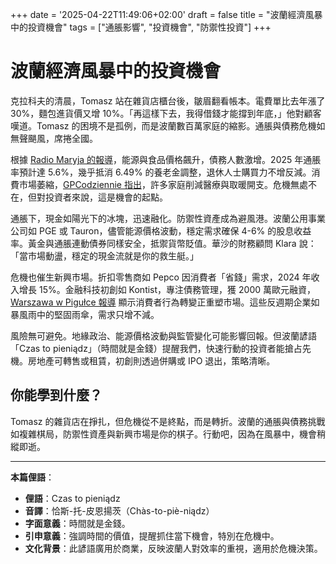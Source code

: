 +++
date = '2025-04-22T11:49:06+02:00'
draft = false
title = "波蘭經濟風暴中的投資機會"
tags = ["通脹影響", "投資機會", "防禦性投資"]
+++

# 波蘭經濟風暴中的投資機會

克拉科夫的清晨，Tomasz 站在雜貨店櫃台後，皺眉翻看帳本。電費單比去年漲了 30%，麵包進貨價又增 10%。「再這樣下去，我得借錢才能撐到年底，」他對顧客嘆道。Tomasz 的困境不是孤例，而是波蘭數百萬家庭的縮影。通脹與債務危機如無聲颶風，席捲全國。

根據 [Radio Maryja 的報導](https://www.radiomaryja.pl/informacje/polacy-zaczeli-zaciskac-pasa-podwyzki-cen-sprawiaja-ze-rosnie-liczba-osob-zadluzonych-w-naszym-kraju/)，能源與食品價格飆升，債務人數激增。2025 年通脹率預計達 5.6%，幾乎抵消 6.49% 的養老金調整，退休人士購買力不增反減。消費市場萎縮，[GPCodziennie 指出](https://gpcodziennie.pl/830106-inflacja-ciagle-wygrywa-z-portfelem.html)，許多家庭削減醫療與取暖開支。危機無處不在，但對投資者來說，這是機會的起點。

通脹下，現金如陽光下的冰塊，迅速融化。防禦性資產成為避風港。波蘭公用事業公司如 PGE 或 Tauron，儘管能源價格波動，穩定需求確保 4-6% 的股息收益率。黃金與通脹連動債券同樣安全，抵禦貨幣貶值。華沙的財務顧問 Klara 說：「當市場動盪，穩定的現金流就是你的救生艇。」

危機也催生新興市場。折扣零售商如 Pepco 因消費者「省錢」需求，2024 年收入增長 15%。金融科技初創如 Kontist，專注債務管理，獲 2000 萬歐元融資，[Warszawa w Pigułce 報導](https://warszawawpigulce.pl/nadciaga-kryzys-ktory-zmieni-wszystko-miliony-polakow-odczuja-skutki/) 顯示消費者行為轉變正重塑市場。這些反週期企業如暴風雨中的堅固雨傘，需求只增不減。

風險無可避免。地緣政治、能源價格波動與監管變化可能影響回報。但波蘭諺語「Czas to pieniądz」（時間就是金錢）提醒我們，快速行動的投資者能搶占先機。房地產可轉售或租賃，初創則透過併購或 IPO 退出，策略清晰。

## 你能學到什麼？
Tomasz 的雜貨店在掙扎，但危機從不是終點，而是轉折。波蘭的通脹與債務挑戰如複雜棋局，防禦性資產與新興市場是你的棋子。行動吧，因為在風暴中，機會稍縱即逝。

---

**本篇俚語**：

- **俚語**：Czas to pieniądz  
- **音譯**：恰斯-托-皮恩揚茨（Chàs-to-piè-niądz）  
- **字面意義**：時間就是金錢。  
- **引申意義**：強調時間的價值，提醒抓住當下機會，特別在危機中。  
- **文化背景**：此諺語廣用於商業，反映波蘭人對效率的重視，適用於危機決策。